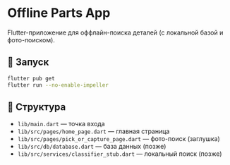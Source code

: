 # Offline Parts App

Flutter-приложение для оффлайн-поиска деталей (с локальной базой и фото-поиском).

## 🚀 Запуск

```bash
flutter pub get
flutter run --no-enable-impeller
```

## 📂 Структура
- `lib/main.dart` — точка входа
- `lib/src/pages/home_page.dart` — главная страница
- `lib/src/pages/pick_or_capture_page.dart` — фото-поиск (заглушка)
- `lib/src/db/database.dart` — база данных (позже)
- `lib/src/services/classifier_stub.dart` — локальный поиск (позже)
